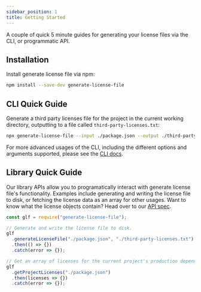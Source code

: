 ```yaml
---
sidebar_position: 1
title: Getting Started
---
```


A couple of quick 5 minute guides for generating your license files via the CLI, or programmatic API.

## Installation

Install generate license file via npm:

```sh
npm install --save-dev generate-license-file
```

## CLI Quick Guide

Generate a third party licenses file for the project in the current working directory, outputting to a file called `third-party-licenses.txt`:

```bash
npx generate-license-file --input ./package.json --output ./third-party-licenses.txt
```

For more advanced usages of the CLI, including the different options and arguments supported, please see the [CLI docs](../cli).

## Library Quick Guide

Our library APIs allow you to programatically interact with generate license file's functionality. Examples include generating and writing the license file to disk, or fetching the license data as an array for other usages. Want to know what the license objects contain? Head over to our [API spec](../library/api).

```js
const glf = require("generate-license-file");

// Generate and write the license file to disk.
glf
  .generateLicenseFile("./package.json", "./third-party-licenses.txt")
  .then(() => {})
  .catch(error => {});

// Get an array of licenses for the current project's production dependencies.
glf
  .getProjectLicenses("./package.json")
  .then(licenses => {})
  .catch(error => {});
```
